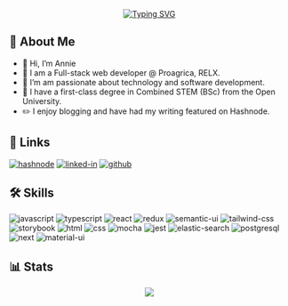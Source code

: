 <div align="center">
  <a href="https://git.io/typing-svg"><img src="https://readme-typing-svg.demolab.com?font=Fira+Code&size=30&pause=1000&center=true&random=false&width=435&lines=Hello+World!++I'm+Annie" alt="Typing SVG" /></a>
</div>

## 🚀 About Me
- 👋 Hi, I’m Annie
- 💼 I am a Full-stack web developer @ Proagrica, RELX.
- 👀 I’m am passionate about technology and software development.
- 🌱 I have a first-class degree in Combined STEM (BSc) from the Open University.
- ✏️ I enjoy blogging and have had my writing featured on Hashnode.

## 🔗 Links

[![hashnode](https://img.shields.io/badge/Hashnode-2962FF?style=for-the-badge&logo=hashnode&logoColor=whit)](https://annie-codes.com/)
[![linked-in](https://img.shields.io/badge/Linked_In-0077B5?style=for-the-badge&logo=LinkedIn&logoColor=white)](https://www.linkedin.com/in/annie-seaward/)
[![github](https://img.shields.io/badge/GitHub-000000?style=for-the-badge&logo=GitHub&logoColor=white)](https://github.com/annie-seaward)

## 🛠️ Skills

![javascript](https://img.shields.io/badge/JavaScript-323330?style=for-the-badge&logo=javascript&logoColor=F7DF1E)
![typescript](https://img.shields.io/badge/TypeScript-3178C6?style=for-the-badge&logo=typescript&logoColor=white)
![react](https://img.shields.io/badge/React-20232A?style=for-the-badge&logo=react&logoColor=61DAFB)
![redux](https://img.shields.io/badge/Redux-593D88?style=for-the-badge&logo=redux&logoColor=white)
![semantic-ui](https://img.shields.io/badge/semantic%20ui%20react-35BDB2?style=for-the-badge&logo=semanticuireact&logoColor=white)
![tailwind-css](https://img.shields.io/badge/tailwind_css-06B6D4?style=for-the-badge&logo=tailwind-css&logoColor=white)
![storybook](https://img.shields.io/badge/storybook-FF4785?style=for-the-badge&logo=storybook&logoColor=white)
![html](https://img.shields.io/badge/HTML5-E34F26?style=for-the-badge&logo=html5&logoColor=white)
![css](https://img.shields.io/badge/CSS3-1572B6?style=for-the-badge&logo=css3&logoColor=white)
![mocha](https://img.shields.io/badge/Mocha-8D6748?style=for-the-badge&logo=mocha&logoColor=white)
![jest](https://img.shields.io/badge/Jest-C21325?style=for-the-badge&logo=jest&logoColor=white)
![elastic-search](https://img.shields.io/badge/Elastic_Search-005571?style=for-the-badge&logo=elasticsearch&logoColor=white)
![postgresql](https://img.shields.io/badge/PostgreSQL-316192?style=for-the-badge&logo=postgresql&logoColor=white)
![next](https://img.shields.io/badge/Next-000000?style=for-the-badge&logo=nextdotjs&logoColor=FFFFFF)
![material-ui](https://img.shields.io/badge/Material_UI-0081CB?style=for-the-badge&logo=mui&logoColor=white)

## 📊 Stats

<div align="center">
  <img src="https://github-readme-stats.vercel.app/api/top-langs/?username=annie-seaward&theme=tokyonight" />
</div>
